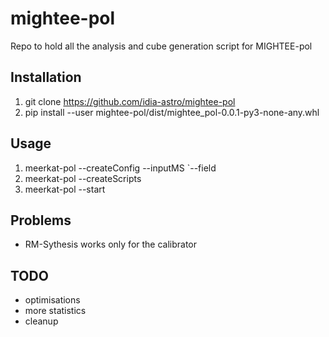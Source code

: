 mightee-pol
===========
Repo to hold all the analysis and cube generation script for MIGHTEE-pol

## Installation
1. git clone https://github.com/idia-astro/mightee-pol
2. pip install --user mightee-pol/dist/mightee_pol-0.0.1-py3-none-any.whl


## Usage
1. meerkat-pol --createConfig --inputMS <path to input.ms>`--field <fieldname>
2. meerkat-pol --createScripts
3. meerkat-pol --start

## Problems
- RM-Sythesis works only for the calibrator

## TODO
- optimisations 
- more statistics
- cleanup

